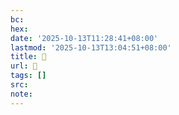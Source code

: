 ```yaml
---
bc:
hex:
date: '2025-10-13T11:28:41+08:00'
lastmod: '2025-10-13T13:04:51+08:00'
title: 󰞍
url: 󰞍
tags: []
src:
note:
---
```

